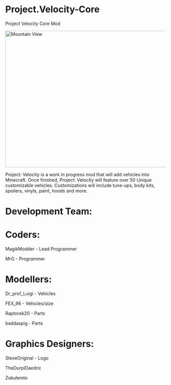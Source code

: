# Project.Velocity-Core
Project Velocity Core Mod

<img src="http://i.imgur.com/n1sCLvz.jpg" alt="Mountain View" style="width:760px;height:428px;">


Project: Velocity is a work in progress mod that will add vehicles into Minecraft. Once finished, Project: Velocity will feature over 50 Unique customizable vehicles. Customizations will include tune-ups, body kits, spoilers, vinyls, paint, hoods and more.

# Development Team:



# Coders:

MagikModder - Lead Programmer

MrG - Programmer



# Modellers:

Dr_prof_Luigi - Vehicles

FEX_96 - Vehicles/size

Raptorek20 - Parts

baddaspig - Parts



# Graphics Designers:

SteveOriginal - Logo

TheDurpiDaedric

Zukulemto

